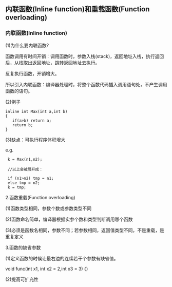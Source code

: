 ## 内联函数\(Inline function\)和重载函数\(Function overloading\)

### 内联函数\(Inline function\)

\(1\)为什么要内联函数?

函数调用有时间开销：调用函数时，参数入栈\(stack\)，返回地址入栈，执行返回后，从栈取出返回地址，跳转返回地址去执行。

反复执行函数，开销增大。

所以引入内联函数：编译器处理时，将整个函数代码插入调用语句处，不产生调用函数的语句。

\(2\)例子

```
inline int Max(int a,int b)
{ 
   if(a>b) return a; 
   return b; 
} 
```

\(3\)缺点：可执行程序体积增大

e.g.

```
 k = Max(n1,n2); 

 //以上会被展开成：

 if (n1>n2) tmp = n1; 
 else tmp = n2; 
 k = tmp; 
```

2.函数重载\(Function overloading\)

\(1\)函数类型相同，参数个数或参数类型不同

\(2\)函数命名简单，编译器根据实参个数和类型判断调用哪个函数

\(3\)必须是函数名相同，参数不同；若参数相同，返回值类型不同，不是重载，是重复定义

3.函数的缺省参数

\(1\)定义函数的时候让最右边的连续若干个参数有缺省值。

void func\(int x1, int x2 = 2,int x3 = 3\) {}

\(2\)提高可扩充性

